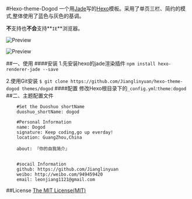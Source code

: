 #Hexo-theme-Dogod
一个用[Jade](http://http://jade-lang.com)写的[Hexo](https://hexo.io)模板。采用了单页三栏、简约的模式,整体使用了蓝色与灰色的基调。


**不**支持也**不会**支持**`IE`**浏览器。

![Preview](http://img.hoop8.com/attachments/1603/8961899267509.png)

![Preview](http://img.hoop8.com/attachments/1603/1351899267501.gif)

##一、使用
####安装
1.先安装hexo的jade渲染插件
`npm install hexo-renderer-jade --save`


2.使用Git安装
`$ git clone https://github.com/Jianglinyuan/hexo-theme-dogod themes/dogod`
####配置
修改Hexo根目录下的`_config.yml`:`theme:dogod`
##二、主题配置文件
```
	#Set the Duoshuo shortName
	duoshuo_shortName: dogod 

	#Personal Information
	name: Dogod
	signature: Keep coding,go up everday!
	location: GuangZhou,China

	about: 『你的自我简介』


	#socail Information
	github: https://github.com/Jianglinyuan
	weibo: http://weibo.com/949459420
	email: leonjiang1121@gmail.com
```
##License
[The MIT License(MIT)](https://opensource.org/licenses/MIT)

















